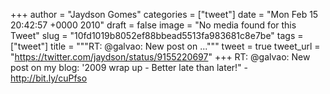 
+++
author = "Jaydson Gomes"
categories = ["tweet"]
date = "Mon Feb 15 20:42:57 +0000 2010"
draft = false
image = "No media found for this Tweet"
slug = "10fd1019b8052ef88bbead5513fa983681c8e7be"
tags = ["tweet"]
title = """RT: @galvao: New post on ..."""
tweet = true
tweet_url = "https://twitter.com/jaydson/status/9155220697"
+++
RT: @galvao: New post on my blog: '2009 wrap up - Better late than later!" - http://bit.ly/cuPfso
